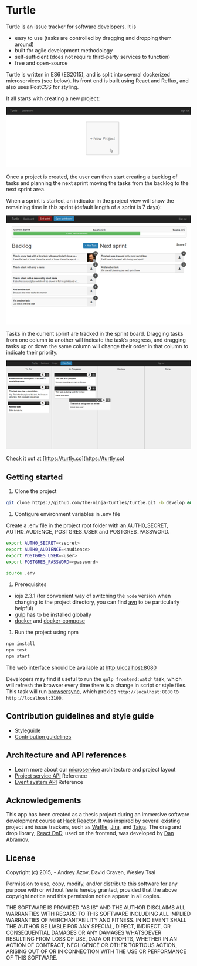 # Turtle

Turtle is an issue tracker for software developers. It is

- easy to use (tasks are controlled by dragging and dropping them around)
- built for agile development methodology
- self-sufficient (does not require third-party services to function)
- free and open-source

Turtle is written in ES6 (ES2015), and is split into several dockerized microservices (see below).
Its front end is built using React and Reflux, and also uses PostCSS for styling.

It all starts with creating a new project:

![dashboard view](docs/images/dashboard.png "Dashboard view")

Once a project is created, the user can then start creating a backlog of tasks and planning the next sprint moving the tasks from the backlog to the next sprint area.

When a sprint is started, an indicator in the project view will show the remaining time in this sprint (default length of a sprint is 7 days):

![project view](docs/images/project-view.png "Project view")

Tasks in the current sprint are tracked in the sprint board. Dragging tasks from one column to another will indicate the task’s progress, and dragging tasks up or down the same column will change their order in that column to indicate their priority.

![sprintboard view](docs/images/sprint-view.png "Sprintboard view")


Check it out at [https://turtly.co](https://turtly.co)

## Getting started

1. Clone the project

  ```bash
  git clone https://github.com/the-ninja-turtles/turtle.git -b develop && cd turtle
  ```

1. Configure environment variables in .env file

  Create a .env file in the project root folder with an AUTH0_SECRET,
  AUTH0_AUDIENCE, POSTGRES_USER and POSTGRES_PASSWORD.

  ```bash
  export AUTH0_SECRET=<secret>
  export AUTH0_AUDIENCE=<audience>
  export POSTGRES_USER=<user>
  export POSTGRES_PASSWORD=<password>
  ```
  ```bash
  source .env
  ```

1. Prerequisites

  - iojs 2.3.1 (for convenient way of switching the `node` version when changing to the project directory, you can find [avn][avn] to be particularly helpful)
  - [gulp][gulp-install] has to be installed globally
  - [docker][docker-install] and [docker-compose][docker-compose-install]

1. Run the project using npm

  ```bash
  npm install
  npm test
  npm start
  ```

  The web interface should be available at [http://localhost:8080](http://localhost:8080)

Developers may find it useful to run the `gulp frontend:watch` task, which will refresh the browser every time there is a change in script or style files. This task will run [browsersync](http://www.browsersync.io/), which proxies `http://localhost:8080` to `http://localhost:3100`.

## Contribution guidelines and style guide
  - [Styleguide][styleguide]
  - [Contribution guidelines][contributing]

## Architecture and API references
  - Learn more about our [microservice][microservice] architecture and project layout
  - [Project service API][psapi] Reference
  - [Event system API][esapi] Reference

## Acknowledgements
This app has been created as a thesis project during an immersive software development course at [Hack Reactor](http://www.hackreactor.com). It was inspired by several existing project and issue trackers, such as [Waffle](https://waffle.io), [Jira](https://www.atlassian.com/software/jira), and [Taiga](https://taiga.io). The drag and drop library, [React DnD](https://github.com/gaearon/react-dnd), used on the frontend, was developed by [Dan Abramov](https://github.com/gaearon).

## License
Copyright (c) 2015, - Andrey Azov, David Craven, Wesley Tsai

Permission to use, copy, modify, and/or distribute this software for any purpose with or without fee is hereby granted, provided that the above copyright notice and this permission notice appear in all copies.

THE SOFTWARE IS PROVIDED "AS IS" AND THE AUTHOR DISCLAIMS ALL WARRANTIES WITH REGARD TO THIS SOFTWARE INCLUDING ALL IMPLIED WARRANTIES OF MERCHANTABILITY AND FITNESS. IN NO EVENT SHALL THE AUTHOR BE LIABLE FOR ANY SPECIAL, DIRECT, INDIRECT, OR CONSEQUENTIAL DAMAGES OR ANY DAMAGES WHATSOEVER RESULTING FROM LOSS OF USE, DATA OR PROFITS, WHETHER IN AN ACTION OF CONTRACT, NEGLIGENCE OR OTHER TORTIOUS ACTION, ARISING OUT OF OR IN CONNECTION WITH THE USE OR PERFORMANCE OF THIS SOFTWARE.

[styleguide]: STYLE-GUIDE.md
[contributing]: CONTRIBUTING.md
[microservice]: docs/MICROSERVICE.md
[psapi]: project-service/docs/api.md
[esapi]: event-system/docs/api.md
[avn]: https://www.npmjs.com/package/avn
[gulp-install]: https://github.com/gulpjs/gulp/blob/master/docs/getting-started.md
[docker-install]: https://docs.docker.com/installation/
[docker-compose-install]: https://docs.docker.com/compose/install/
